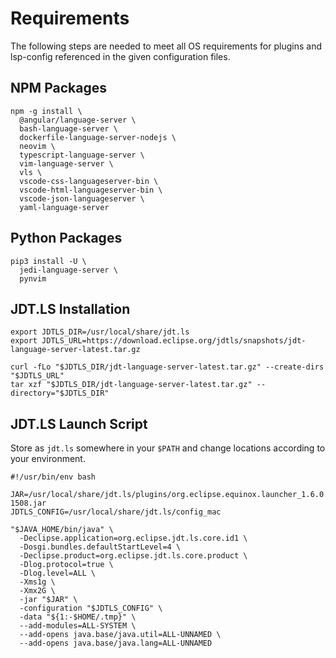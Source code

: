 # Requirements

The following steps are needed to meet all OS requirements for plugins and
lsp-config referenced in the given configuration files.

## NPM Packages

```
npm -g install \
  @angular/language-server \
  bash-language-server \
  dockerfile-language-server-nodejs \
  neovim \
  typescript-language-server \
  vim-language-server \
  vls \
  vscode-css-languageserver-bin \
  vscode-html-languageserver-bin \
  vscode-json-languageserver \
  yaml-language-server
```

## Python Packages

```
pip3 install -U \
  jedi-language-server \
  pynvim
```

## JDT.LS Installation

```
export JDTLS_DIR=/usr/local/share/jdt.ls
export JDTLS_URL=https://download.eclipse.org/jdtls/snapshots/jdt-language-server-latest.tar.gz

curl -fLo "$JDTLS_DIR/jdt-language-server-latest.tar.gz" --create-dirs "$JDTLS_URL"
tar xzf "$JDTLS_DIR/jdt-language-server-latest.tar.gz" --directory="$JDTLS_DIR"
```

## JDT.LS Launch Script

Store as `jdt.ls` somewhere in your `$PATH` and change locations according to
your environment.

```
#!/usr/bin/env bash

JAR=/usr/local/share/jdt.ls/plugins/org.eclipse.equinox.launcher_1.6.0.v20200915-1508.jar
JDTLS_CONFIG=/usr/local/share/jdt.ls/config_mac

"$JAVA_HOME/bin/java" \
  -Declipse.application=org.eclipse.jdt.ls.core.id1 \
  -Dosgi.bundles.defaultStartLevel=4 \
  -Declipse.product=org.eclipse.jdt.ls.core.product \
  -Dlog.protocol=true \
  -Dlog.level=ALL \
  -Xms1g \
  -Xmx2G \
  -jar "$JAR" \
  -configuration "$JDTLS_CONFIG" \
  -data "${1:-$HOME/.tmp}" \
  --add-modules=ALL-SYSTEM \
  --add-opens java.base/java.util=ALL-UNNAMED \
  --add-opens java.base/java.lang=ALL-UNNAMED
```

